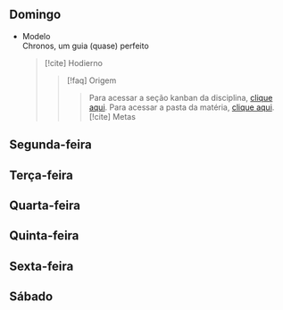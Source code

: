 ## Domingo
- Modelo  
  Chronos, um guia (quase) perfeito
  > [!cite] Hodierno
  >  > [!faq] Origem
  >  >  > Para acessar a seção kanban da disciplina, [clique aqui](). Para acessar a pasta da matéria, [clique aqui]().
  >  > [!cite] Metas 
  >  >  > 

## Segunda-feira

## Terça-feira

## Quarta-feira

## Quinta-feira

## Sexta-feira

## Sábado